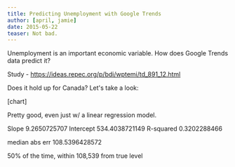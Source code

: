 ```yaml
---
title: Predicting Unemployment with Google Trends
author: [april, jamie]
date: 2015-05-22
teaser: Not bad.
---
```

Unemployment is an important economic variable. How does Google Trends data predict it?
<span class="more"></span>
<link rel="stylesheet" type="text/css" href="/articles/google-trends-canada-unemployment/style.css">
<script src="http://d3js.org/d3.v3.js"></script>

Study - https://ideas.repec.org/p/bdi/wptemi/td_891_12.html

Does it hold up for Canada? Let's take a look:

[chart]

Pretty good, even just w/ a linear regression model.

Slope   9.2650725707
Intercept   534.4038721149
R-squared   0.3202288466

median abs err  108.5396428572

50% of the time, within 108,539 from true level

<div class="oversize gtrends-unemployment-chart"></div>
<script type="text/javascript" src="/articles/google-trends-canada-unemployment/script.js"></script>